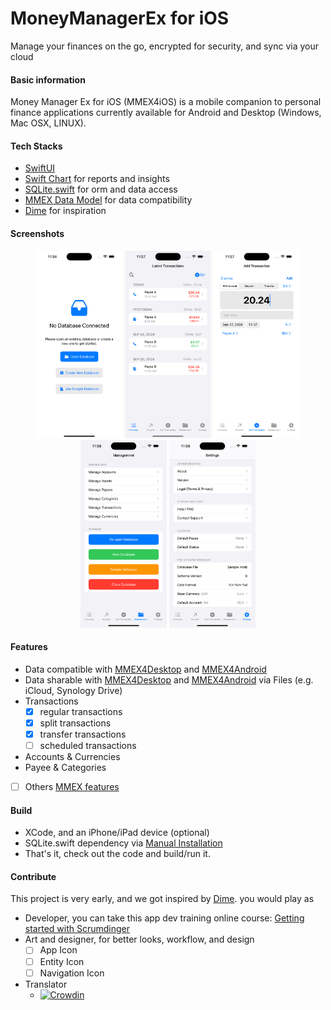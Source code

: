# MoneyManagerEx for iOS
Manage your finances on the go, encrypted for security, and sync via your cloud

#### Basic information
Money Manager Ex for iOS (MMEX4iOS) is a mobile companion to personal finance applications currently available for Android and Desktop (Windows, Mac OSX, LINUX). 


#### Tech Stacks
- [SwiftUI](https://developer.apple.com/xcode/swiftui/)
- [Swift Chart](https://developer.apple.com/documentation/charts) for reports and insights
- [SQLite.swift](https://github.com/stephencelis/SQLite.swift) for orm and data access
- [MMEX Data Model](https://github.com/moneymanagerex/database) for data compatibility
- [Dime](https://github.com/rarfell/dimeApp) for inspiration

#### Screenshots

<p align="center">
  <img src="./Screenshots/iPhone15ProMax_start.png" height="300" />
  <img src="./Screenshots/iPhone15ProMax_landing.png" height="300" />
  <img src="./Screenshots/iPhone15ProMax_editTxn.png" height="300" />
  <img src="./Screenshots/iPhone15ProMax_mgmt.png" height="300" />
  <img src="./Screenshots/iPhone15ProMax_settings.png" height="300" />
</p>

#### Features
- Data compatible with [MMEX4Desktop](https://github.com/moneymanagerex/moneymanagerex) and [MMEX4Android](https://github.com/moneymanagerex/android-money-manager-ex/)
- Data sharable with [MMEX4Desktop](https://github.com/moneymanagerex/moneymanagerex) and [MMEX4Android](https://github.com/moneymanagerex/android-money-manager-ex/) via Files (e.g. iCloud, Synology Drive)
- Transactions
  - [X] regular transactions
  - [X] split transactions
  - [X] transfer transactions
  - [ ] scheduled transactions
- Accounts & Currencies
- Payee & Categories
- [ ] Others [MMEX features](https://moneymanagerex.org/)

#### Build
- XCode, and an iPhone/iPad device (optional)
- SQLite.swift dependency via [Manual Installation](https://github.com/stephencelis/SQLite.swift?tab=readme-ov-file#manual)
- That's it, check out the code and build/run it.

#### Contribute

This project is very early, and we got inspired by [Dime](https://github.com/rarfell/dimeApp). you would play as

- Developer, you can take this app dev training online course: [Getting started with Scrumdinger](https://developer.apple.com/tutorials/app-dev-training/getting-started-with-scrumdinger)
- Art and designer, for better looks, workflow, and design
  - [ ] App Icon
  - [ ] Entity Icon
  - [ ] Navigation Icon
- Translator
  - [![Crowdin](https://badges.crowdin.net/mmex4ios/localized.svg)](https://crowdin.com/project/mmex4ios)
